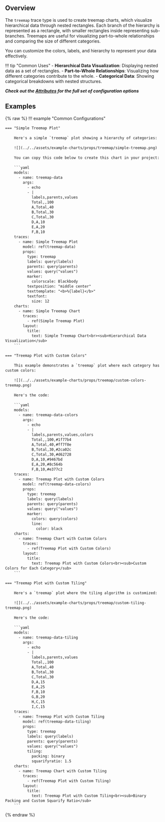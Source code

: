 ## Overview

The `treemap` trace type is used to create treemap charts, which visualize hierarchical data through nested rectangles. Each branch of the hierarchy is represented as a rectangle, with smaller rectangles inside representing sub-branches. Treemaps are useful for visualizing part-to-whole relationships and comparing the size of different categories.

You can customize the colors, labels, and hierarchy to represent your data effectively.

!!! tip "Common Uses"
    - **Hierarchical Data Visualization**: Displaying nested data as a set of rectangles.
    - **Part-to-Whole Relationships**: Visualizing how different categories contribute to the whole.
    - **Categorical Data**: Showing categorical breakdowns with nested structures.

_**Check out the [Attributes](../configuration/Trace/Props/Treemap/#attributes) for the full set of configuration options**_

## Examples

{% raw %}
!!! example "Common Configurations"

    === "Simple Treemap Plot"

        Here's a simple `treemap` plot showing a hierarchy of categories:

        ![](../../assets/example-charts/props/treemap/simple-treemap.png)

        You can copy this code below to create this chart in your project:

        ```yaml
        models:
          - name: treemap-data
            args:
              - echo
              - |
                labels,parents,values
                Total,,100
                A,Total,40
                B,Total,30
                C,Total,30
                D,A,10
                E,A,20
                F,B,10
        traces:
          - name: Simple Treemap Plot
            model: ref(treemap-data)
            props:
              type: treemap
              labels: query(labels)
              parents: query(parents)
              values: query("values")
              marker: 
                colorscale: Blackbody
              textposition: "middle center"
              texttemplate: "<b>%{label}</b>"
              textfont:
                size: 12
        charts:
          - name: Simple Treemap Chart
            traces:
              - ref(Simple Treemap Plot)
            layout:
              title:
                text: Simple Treemap Chart<br><sub>Hierarchical Data Visualization</sub>
        ```

    === "Treemap Plot with Custom Colors"

        This example demonstrates a `treemap` plot where each category has custom colors:

        ![](../../assets/example-charts/props/treemap/custom-colors-treemap.png)

        Here's the code:

        ```yaml
        models:
          - name: treemap-data-colors
            args:
              - echo
              - |
                labels,parents,values,colors
                Total,,100,#1f77b4
                A,Total,40,#ff7f0e
                B,Total,30,#2ca02c
                C,Total,30,#d62728
                D,A,10,#9467bd
                E,A,20,#8c564b
                F,B,10,#e377c2
        traces:
          - name: Treemap Plot with Custom Colors
            model: ref(treemap-data-colors)
            props:
              type: treemap
              labels: query(labels)
              parents: query(parents)
              values: query("values")
              marker:
                colors: query(colors)
                line: 
                  color: black
        charts:
          - name: Treemap Chart with Custom Colors
            traces:
              - ref(Treemap Plot with Custom Colors)
            layout:
              title:
                text: Treemap Plot with Custom Colors<br><sub>Custom Colors for Each Category</sub>
        ```

    === "Treemap Plot with Custom Tiling"

        Here's a `treemap` plot where the tiling algorithm is customized:

        ![](../../assets/example-charts/props/treemap/custom-tiling-treemap.png)

        Here's the code:

        ```yaml
        models:
          - name: treemap-data-tiling
            args:
              - echo
              - |
                labels,parents,values
                Total,,100
                A,Total,40
                B,Total,30
                C,Total,30
                D,A,15
                E,A,25
                F,B,10
                G,B,20
                H,C,15
                I,C,15
        traces:
          - name: Treemap Plot with Custom Tiling
            model: ref(treemap-data-tiling)
            props:
              type: treemap
              labels: query(labels)
              parents: query(parents)
              values: query("values")
              tiling:
                packing: binary
                squarifyratio: 1.5
        charts:
          - name: Treemap Chart with Custom Tiling
            traces:
              - ref(Treemap Plot with Custom Tiling)
            layout:
              title:
                text: Treemap Plot with Custom Tiling<br><sub>Binary Packing and Custom Squarify Ratio</sub>
        ```

{% endraw %}